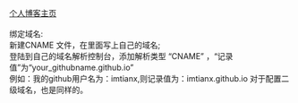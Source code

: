 [个人博客主页](http://imtianx.cn/)
<br><br>绑定域名:<br>
    新建CNAME 文件，在里面写上自己的域名;<br>
    登陆到自己的域名解析控制台，添加解析类型 “CNAME” ，“记录值”为“your_githubname.github.io”<br>
    例如：我的github用户名为：imtianx,则记录值为：imtianx.github.io
	对于配置二级域名，也是同样的。
